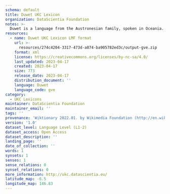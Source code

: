 ```yaml
---
schema: default
title: Duwet UKC Lexicon
organization: DataScientia Foundation
notes: >-
  Duwet is a language from the Austronesian family, spoken in Oceania. The UKC Lexicon of Duwet is represented as a lexico-semantic network. It consists of words, word senses, synsets, as well as sense-level and synset-level relationships.
resources:
  - name: Duwet UKC Lexicon LMF format
    url: >-
      resources/274c4204-3317-473d-a874-ba905782ed3c/output-gve.zip
    format: xml
    license: https://creativecommons.org/licenses/by-nc-sa/4.0/
    last_updated: 2023-04-17
    created: 2023-04-17
    size: 773
    release_date: 2023-04-17
    distribution_document: ''
    language: Duwet
    language_code: gve
category:
  - UKC Lexicons
maintainer: DataScientia Foundation
maintainer_email: ''
tags: ''
provenance: 'Wiktionary 2022.01. by Wikimedia Foundation (http://en.wiktionary.org); Princeton WordNet 2.1 by Princeton University (https://wordnet.princeton.edu)'
version: '1.0'
dataset_level: Language Level (L1-2)
dataset_access: Open Access
dataset_description: ''
landing_page: ''
date_of_collection: ''
words: 1
synsets: 1
senses: 1
sense_relations: 0
synset_relations: 0
more_information: http://ukc.datascientia.eu/
latitude_map: -6.5
longitude_map: 146.83
---
```

